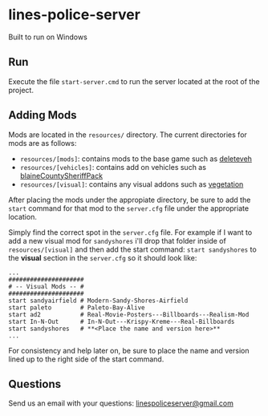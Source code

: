 # lines-police-server

Built to run on Windows

## Run

Execute the file `start-server.cmd` to run the server located at the root of the project.

## Adding Mods

Mods are located in the `resources/` directory. The current directories for mods are as follows:

* `resources/[mods]`: contains mods to the base game such as [deleteveh](https://forum.fivem.net/t/release-delete-vehicle-script-1-0-5/7727)
* `resources/[vehicles]`: contains add on vehicles such as [blaineCountySheriffPack](https://forum.fivem.net/t/blaine-county-sheriff-mega-pack-non-els/56061)
* `resources/[visual]`: contains any visual addons such as [vegetation](https://forum.fivem.net/t/release-fivem-maps-vehicles-enhancements/46133)

After placing the mods under the appropiate directory, be sure to add the `start` command for that mod to the `server.cfg` file under the appropriate location.

Simply find the correct spot in the `server.cfg` file. For example if I want to add a new visual mod for `sandyshores` i'll drop that folder inside of `resources/[visual]` and then add the start command: `start sandyshores` to the **visual** section in the `server.cfg` so it should look like:

```properties
...
#####################
# -- Visual Mods -- #
#####################
start sandyairfield # Modern-Sandy-Shores-Airfield
start paleto        # Paleto-Bay-Alive
start ad2           # Real-Movie-Posters---Billboards---Realism-Mod
start In-N-Out      # In-N-Out---Krispy-Kreme---Real-Billboards
start sandyshores   # **<Place the name and version here>**
...
```

For consistency and help later on, be sure to place the name and version lined up to the right side of the start command.

## Questions

Send us an email with your questions: [linespoliceserver@gmail.com](mailto:linespoliceserver@gmail.com)